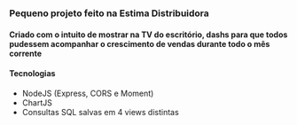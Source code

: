 ### Pequeno projeto feito na Estima Distribuidora

#### Criado com o intuito de mostrar na TV do escritório, dashs para que todos pudessem acompanhar o crescimento de vendas durante todo o mês corrente

#### Tecnologias
 - NodeJS (Express, CORS e Moment)
 - ChartJS
 - Consultas SQL salvas em 4 views distintas


